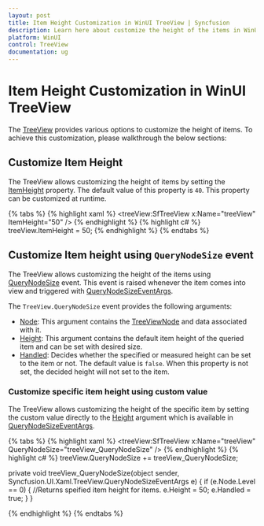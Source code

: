 ```yaml
---
layout: post
title: Item Height Customization in WinUI TreeView | Syncfusion
description: Learn here about customize the height of the items in WinUI TreeView and autofit the items based on node content.
platform: WinUI
control: TreeView
documentation: ug
---
```


# Item Height Customization in WinUI TreeView

The [TreeView](https://help.syncfusion.com/cr/winui/Syncfusion.UI.Xaml.TreeView.SfTreeView.html) provides various options to customize the height of items. To achieve this customization, please walkthrough the below sections:

## Customize Item Height

The TreeView allows customizing the height of items by setting the [ItemHeight](https://help.syncfusion.com/cr/winui/Syncfusion.UI.Xaml.TreeView.SfTreeView.html#Syncfusion_UI_Xaml_TreeView_SfTreeView_ItemHeight) property. The default value of this property is `40`. This property can be customized at runtime.

{% tabs %}
{% highlight xaml %}
<treeView:SfTreeView x:Name="treeView" ItemHeight="50" />
{% endhighlight %}
{% highlight c# %}
treeView.ItemHeight = 50;
{% endhighlight %}
{% endtabs %}

## Customize Item height using `QueryNodeSize` event
 The TreeView allows customizing the height of the items using [QueryNodeSize](https://help.syncfusion.com/cr/winui/Syncfusion.UI.Xaml.TreeView.SfTreeView.html#Syncfusion_UI_Xaml_TreeView_SfTreeView_QueryNodeSize) event. This event is raised whenever the item comes into view and triggered with [QueryNodeSizeEventArgs](https://help.syncfusion.com/cr/winui/Syncfusion.UI.Xaml.TreeView.QueryNodeSizeEventArgs.html).

The `TreeView.QueryNodeSize` event provides the following arguments:
 
 * [Node](https://help.syncfusion.com/cr/winui/Syncfusion.UI.Xaml.TreeView.QueryNodeSizeEventArgs.html#Syncfusion_UI_Xaml_TreeView_QueryNodeSizeEventArgs_Node): This argument contains the [TreeViewNode](https://help.syncfusion.com/cr/winui/Syncfusion.UI.Xaml.TreeView.Engine.TreeViewNode.html) and data associated with it.
 * [Height](https://help.syncfusion.com/cr/winui/Syncfusion.UI.Xaml.TreeView.QueryNodeSizeEventArgs.html#Syncfusion_UI_Xaml_TreeView_QueryNodeSizeEventArgs_Height): This argument contains the default item height of the queried item and can be set with desired size.
 * [Handled](https://help.syncfusion.com/cr/winui/Syncfusion.UI.Xaml.TreeView.QueryNodeSizeEventArgs.html#Syncfusion_UI_Xaml_TreeView_QueryNodeSizeEventArgs_Handled): Decides whether the specified or measured height can be set to the item or not. The default value is `false`. When this property is not set, the decided height will not set to the item.

### Customize specific item height using custom value

The TreeView allows customizing the height of the specific item by setting the custom value directly to the [Height](https://help.syncfusion.com/cr/winui/Syncfusion.UI.Xaml.TreeView.QueryNodeSizeEventArgs.html#Syncfusion_UI_Xaml_TreeView_QueryNodeSizeEventArgs_Height) argument which is available in [QueryNodeSizeEventArgs](https://help.syncfusion.com/cr/winui/Syncfusion.UI.Xaml.TreeView.QueryNodeSizeEventArgs.html).

{% tabs %}
{% highlight xaml %}
<treeView:SfTreeView x:Name="treeView"
                       QueryNodeSize="treeView_QueryNodeSize"    />
{% endhighlight %}
{% highlight c# %}
treeView.QueryNodeSize += treeView_QueryNodeSize;

private void treeView_QueryNodeSize(object sender, Syncfusion.UI.Xaml.TreeView.QueryNodeSizeEventArgs e)
{
    if (e.Node.Level == 0)
    {
        //Returns speified item height for items.
        e.Height = 50;
        e.Handled = true;
    }
}

{% endhighlight %}
{% endtabs %}
